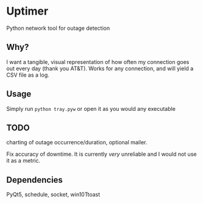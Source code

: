 # Uptimer
 Python network tool for outage detection

## Why?
 I want a tangible, visual representation of how often my connection goes out every day (thank you AT&T). Works for any connection, and will yield a CSV file as a log.
 
## Usage
 Simply run
 `python tray.pyw`
 or open it as you would any executable
  
## TODO
 charting of outage occurrence/duration, optional mailer.
 
 Fix accuracy of downtime. It is currently *very* unreliable and I would not use it as a metric.
 
## Dependencies
 PyQt5, schedule, socket, win10Ttoast
 
